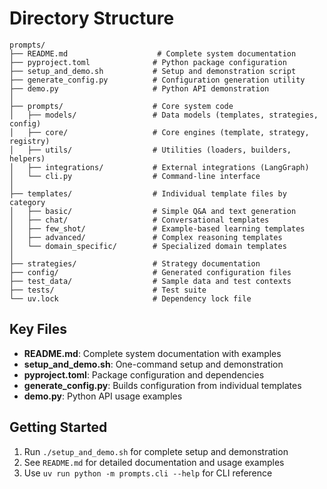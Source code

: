# Directory Structure

```
prompts/
├── README.md                    # Complete system documentation
├── pyproject.toml              # Python package configuration
├── setup_and_demo.sh           # Setup and demonstration script
├── generate_config.py          # Configuration generation utility
├── demo.py                     # Python API demonstration
│
├── prompts/                    # Core system code
│   ├── models/                 # Data models (templates, strategies, config)
│   ├── core/                   # Core engines (template, strategy, registry)
│   ├── utils/                  # Utilities (loaders, builders, helpers)
│   ├── integrations/           # External integrations (LangGraph)
│   └── cli.py                  # Command-line interface
│
├── templates/                  # Individual template files by category
│   ├── basic/                  # Simple Q&A and text generation
│   ├── chat/                   # Conversational templates
│   ├── few_shot/               # Example-based learning templates
│   ├── advanced/               # Complex reasoning templates
│   └── domain_specific/        # Specialized domain templates
│
├── strategies/                 # Strategy documentation
├── config/                     # Generated configuration files
├── test_data/                  # Sample data and test contexts  
├── tests/                      # Test suite
└── uv.lock                     # Dependency lock file
```

## Key Files

- **README.md**: Complete system documentation with examples
- **setup_and_demo.sh**: One-command setup and demonstration
- **pyproject.toml**: Package configuration and dependencies
- **generate_config.py**: Builds configuration from individual templates
- **demo.py**: Python API usage examples

## Getting Started

1. Run `./setup_and_demo.sh` for complete setup and demonstration
2. See `README.md` for detailed documentation and usage examples
3. Use `uv run python -m prompts.cli --help` for CLI reference